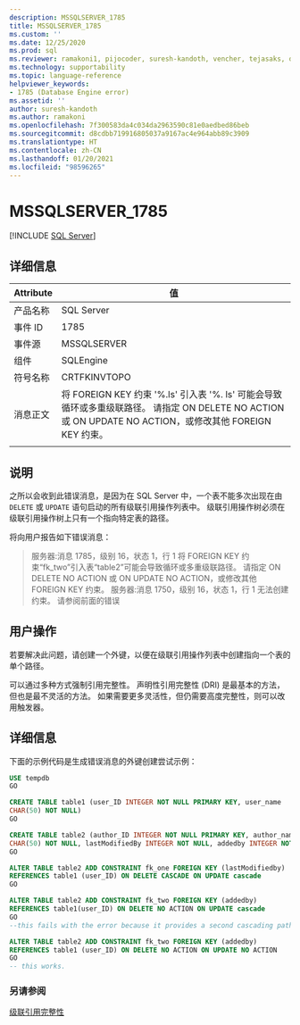 ```yaml
---
description: MSSQLSERVER_1785
title: MSSQLSERVER_1785
ms.custom: ''
ms.date: 12/25/2020
ms.prod: sql
ms.reviewer: ramakoni1, pijocoder, suresh-kandoth, vencher, tejasaks, docast
ms.technology: supportability
ms.topic: language-reference
helpviewer_keywords:
- 1785 (Database Engine error)
ms.assetid: ''
author: suresh-kandoth
ms.author: ramakoni
ms.openlocfilehash: 7f300583da4c034da2963590c81e0aedbed86beb
ms.sourcegitcommit: d8cdbb719916805037a9167ac4e964abb89c3909
ms.translationtype: HT
ms.contentlocale: zh-CN
ms.lasthandoff: 01/20/2021
ms.locfileid: "98596265"
---
```

# <a name="mssqlserver_1785"></a>MSSQLSERVER_1785
 [!INCLUDE [SQL Server](../../includes/applies-to-version/sqlserver.md)]

## <a name="details"></a>详细信息

|Attribute|值|
|---|---|
|产品名称|SQL Server|
|事件 ID|1785|
|事件源|MSSQLSERVER|
|组件|SQLEngine|
|符号名称|CRTFKINVTOPO|
|消息正文|将 FOREIGN KEY 约束 '%.ls' 引入表 '%. ls' 可能会导致循环或多重级联路径。 请指定 ON DELETE NO ACTION 或 ON UPDATE NO ACTION，或修改其他 FOREIGN KEY 约束。|
||

## <a name="explanation"></a>说明

之所以会收到此错误消息，是因为在 SQL Server 中，一个表不能多次出现在由 `DELETE` 或 `UPDATE` 语句启动的所有级联引用操作列表中。 级联引用操作树必须在级联引用操作树上只有一个指向特定表的路径。

将向用户报告如下错误消息：

> 服务器:消息 1785，级别 16，状态 1，行 1 将 FOREIGN KEY 约束“fk_two”引入表“table2”可能会导致循环或多重级联路径。 请指定 ON DELETE NO ACTION 或 ON UPDATE NO ACTION，或修改其他 FOREIGN KEY 约束。 服务器:消息 1750，级别 16，状态 1，行 1 无法创建约束。 请参阅前面的错误

## <a name="user-action"></a>用户操作

若要解决此问题，请创建一个外键，以便在级联引用操作列表中创建指向一个表的单个路径。

可以通过多种方式强制引用完整性。 声明性引用完整性 (DRI) 是最基本的方法，但也是最不灵活的方法。 如果需要更多灵活性，但仍需要高度完整性，则可以改用触发器。

## <a name="more-information"></a>详细信息

下面的示例代码是生成错误消息的外键创建尝试示例：

```sql
USE tempdb
GO

CREATE TABLE table1 (user_ID INTEGER NOT NULL PRIMARY KEY, user_name
CHAR(50) NOT NULL)
GO

CREATE TABLE table2 (author_ID INTEGER NOT NULL PRIMARY KEY, author_name
CHAR(50) NOT NULL, lastModifiedBy INTEGER NOT NULL, addedby INTEGER NOT NULL)
GO

ALTER TABLE table2 ADD CONSTRAINT fk_one FOREIGN KEY (lastModifiedby)
REFERENCES table1 (user_ID) ON DELETE CASCADE ON UPDATE cascade
GO

ALTER TABLE table2 ADD CONSTRAINT fk_two FOREIGN KEY (addedby)
REFERENCES table1(user_ID) ON DELETE NO ACTION ON UPDATE cascade
GO
--this fails with the error because it provides a second cascading path to table2.

ALTER TABLE table2 ADD CONSTRAINT fk_two FOREIGN KEY (addedby)
REFERENCES table1 (user_ID) ON DELETE NO ACTION ON UPDATE NO ACTION
GO
-- this works.
```

### <a name="see-also"></a>另请参阅

[级联引用完整性](../tables/primary-and-foreign-key-constraints.md#referential-integrity)